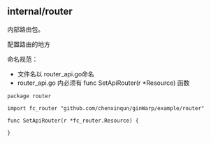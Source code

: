 ## internal/router

内部路由包。

配置路由的地方

命名规范：

- 文件名以 router_api.go命名
- router_api.go 内必须有 func SetApiRouter(r *Resource) 函数

```golang
package router

import fc_router "github.com/chenxinqun/ginWarp/example/router"

func SetApiRouter(r *fc_router.Resource) {
    
}

```
